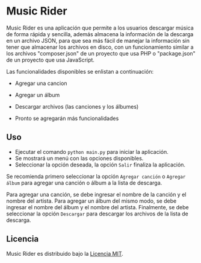 Music Rider
=========

Music Rider es una aplicación que permite a los usuarios descargar música de forma rápida y sencilla, además almacena la información de la descarga en un archivo JSON, para que sea más fácil de manejar la información sin tener que almacenar los archivos en disco, con un funcionamiento similar a los archivos "composer.json" de un proyecto que usa PHP o "package.json" de un proyecto que usa JavaScript.

Las funcionalidades disponibles se enlistan a continuación:  

* Agregar una cancion

* Agregar un álbum

* Descargar archivos (las canciones y los álbumes)

* Pronto se agregarán más funcionalidades

## Uso
* Ejecutar el comando `python main.py` para iniciar la aplicación.
* Se mostrará un menú con las opciones disponibles.
* Seleccionar la opción deseada, la opción `Salir` finaliza la aplicación.

Se recomienda primero seleccionar la opción `Agregar canción` o `Agregar álbum` para agregar una canción o álbum a la lista de descarga. 

Para agregar una canción, se debe ingresar el nombre de la canción y el nombre del artista.
 Para agregar un álbum del mismo modo, se debe ingresar el nombre del álbum y el nombre del artista.
Finalmente, se debe seleccionar la opción `Descargar` para descargar los archivos de la lista de descarga.

## Licencia

Music Rider es distribuido bajo la [Licencia MIT](https://opensource.org/licenses/MIT).